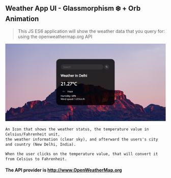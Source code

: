 ## Weather App UI - Glassmorphism ❄️ + Orb Animation

> This JS ES6 application will show the weather data that you query for: using the openweathermap.org API 

![](Screenshot.jpg)

```
An Icon that shows the weather status, the temperature value in Celsius/Fahrenheit unit,
the weather information (clear sky), and afterward the users's city
and country (New Delhi, India).
```

```
When the user clicks on the temperature value, that will convert it from Celsius to Fahrenheit.
```

#### The API provider is http://www.OpenWeatherMap.org
